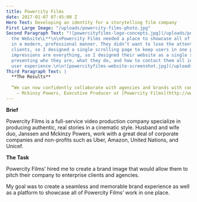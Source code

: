 ```yaml
---
title: Powercity Films
date: 2017-01-07 07:45:00 Z
Hero Text: Developing an identity for a storytelling film company
First Large Image: "/uploads/powercity-films-photo.jpg"
Second Paragraph Text: "![powercityfilms-logo-concepts.jpg](/uploads/powercityfilms-logo-concepts.jpg)\n\n![powercity-films-branding.jpg](/uploads/powercity-films-branding.jpg)\n\n![powercityfilms-business-cards.jpg](/uploads/powercityfilms-business-cards.jpg)\n\n**Creating
  the Website\L**\n\nPowercity Films needed a place to showcase all of their work
  in a modern, professional manner. They didn’t want to lose the attention of potential
  clients, so I designed a single scrolling page to keep users in one place. \n\nFirst
  impressions are everything, so I designed their website as a single scrolling page,
  presenting who they are, what they do, and how to contact them all in one consistent
  user experience.\n\n![powercityfilms-website-screenshot.jpg](/uploads/powercityfilms-website-screenshot.jpg)"
Third Paragraph Text: |
  **The Results**
 
  “We can now confidently collaborate with agencies and brands with consistent image creating a stronger following and fanbase.”
    — Mckinzy Powers, Executive Producer at [Powercity Films](http://www.powercityfilms.com).
---
```


**Brief**

Powercity Films is a full-service video production company specialize in producing authentic, real stories in a cinematic style. Husband and wife duo, Janssen and Mckinzy Powers, work with a great deal of corporate companies and non-profits such as Uber, Amazon, United Nations, and Unicef.

**The Task**

Powercity Films’ hired me to create a brand image that would allow them to pitch their company to enterprise clients and agencies. 

My goal was to create a seamless and memorable brand experience as well as a platform to showcase all of Powercity Films’ work in one place.